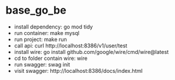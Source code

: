 # base_go_be
- install dependency: go mod tidy
- run container: make mysql
- run project: make run
- call api: curl  http://localhost:8386/v1/user/test
- install wire: go install github.com/google/wire/cmd/wire@latest
- cd to folder contain wire: wire
- run swagger: swag init
- visit swagger: http://localhost:8386/docs/index.html